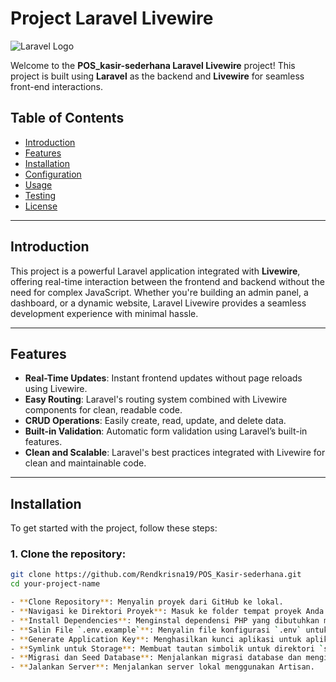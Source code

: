 # Project Laravel Livewire

![Laravel Logo](https://laravel.com/img/logomark.min.svg) 

Welcome to the **POS_kasir-sederhana Laravel Livewire** project! This project is built using **Laravel** as the backend and **Livewire** for seamless front-end interactions. 

## Table of Contents

- [Introduction](#introduction)
- [Features](#features)
- [Installation](#installation)
- [Configuration](#configuration)
- [Usage](#usage)
- [Testing](#testing)
- [License](#license)

---

## Introduction

This project is a powerful Laravel application integrated with **Livewire**, offering real-time interaction between the frontend and backend without the need for complex JavaScript. Whether you're building an admin panel, a dashboard, or a dynamic website, Laravel Livewire provides a seamless development experience with minimal hassle.

---

## Features

- **Real-Time Updates**: Instant frontend updates without page reloads using Livewire.
- **Easy Routing**: Laravel's routing system combined with Livewire components for clean, readable code.
- **CRUD Operations**: Easily create, read, update, and delete data.
- **Built-in Validation**: Automatic form validation using Laravel’s built-in features.
- **Clean and Scalable**: Laravel's best practices integrated with Livewire for clean and maintainable code.

---

## Installation

To get started with the project, follow these steps:

### 1. Clone the repository:

```bash
git clone https://github.com/Rendkrisna19/POS_Kasir-sederhana.git
cd your-project-name

- **Clone Repository**: Menyalin proyek dari GitHub ke lokal.
- **Navigasi ke Direktori Proyek**: Masuk ke folder tempat proyek Anda berada.
- **Install Dependencies**: Menginstal dependensi PHP yang dibutuhkan menggunakan Composer.
- **Salin File `.env.example`**: Menyalin file konfigurasi `.env` untuk pengaturan database dan aplikasi.
- **Generate Application Key**: Menghasilkan kunci aplikasi untuk aplikasi Laravel.
- **Symlink untuk Storage**: Membuat tautan simbolik untuk direktori `storage`.
- **Migrasi dan Seed Database**: Menjalankan migrasi database dan mengisi data awal dengan `--seed`.
- **Jalankan Server**: Menjalankan server lokal menggunakan Artisan.



